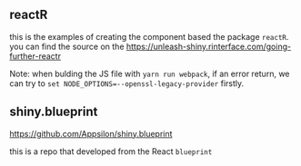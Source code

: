 ## reactR

this is the examples of creating the component based the package `reactR`.
you can find the source on the https://unleash-shiny.rinterface.com/going-further-reactr

Note: when bulding the JS file with `yarn run webpack`, if an error return, we can try to 
`set NODE_OPTIONS=--openssl-legacy-provider` firstly.

## shiny.blueprint

https://github.com/Appsilon/shiny.blueprint

this is a repo that developed from the React `blueprint`
